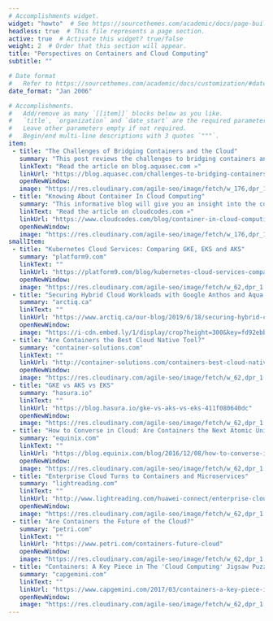 ```yaml
---
# Accomplishments widget.
widget: "howto"  # See https://sourcethemes.com/academic/docs/page-builder/
headless: true  # This file represents a page section.
active: true  # Activate this widget? true/false
weight: 2  # Order that this section will appear.
title: "Perspectives on Containers and Cloud Computing"
subtitle: ""

# Date format
#   Refer to https://sourcethemes.com/academic/docs/customization/#date-format
date_format: "Jan 2006"

# Accomplishments.
#   Add/remove as many `[[item]]` blocks below as you like.
#   `title`, `organization` and `date_start` are the required parameters.
#   Leave other parameters empty if not required.
#   Begin/end multi-line descriptions with 3 quotes `"""`.
item: 
 - title: "The Challenges of Bridging Containers and the Cloud"
   summary: "This post reviews the challenges to bridging containers and the cloud, and offers advice on how to address those challenges."
   linkText: "Read the article on blog.aquasec.com »"
   linkUrl: "https://blog.aquasec.com/challenges-to-bridging-containers-and-the-cloud" 
   openNewWindow: 
   image: "https://res.cloudinary.com/agile-seo/image/fetch/w_176,dpr_1.0,d_blank_am8gzx.png/https%3A%2F%2Flogo.clearbit.com%2Fblog.aquasec.com%3Fsize%3D250"  
 - title: "Knowing About Container In Cloud Computing"
   summary: "This informative blog will give you an insight into the concept of container in cloud computing, security concerns and its related topics."
   linkText: "Read the article on cloudcodes.com »"
   linkUrl: "https://www.cloudcodes.com/blog/container-in-cloud-computing.html" 
   openNewWindow: 
   image: "https://res.cloudinary.com/agile-seo/image/fetch/w_176,dpr_1.0,d_blank_am8gzx.png/https%3A%2F%2Flogo.clearbit.com%2Fcloudcodes.com%3Fsize%3D250"  
smallItem: 
 - title: "Kubernetes Cloud Services: Comparing GKE, EKS and AKS"
   summary: "platform9.com"
   linkText: ""
   linkUrl: "https://platform9.com/blog/kubernetes-cloud-services-comparing-gke-eks-and-aks/" 
   openNewWindow: 
   image: "https://res.cloudinary.com/agile-seo/image/fetch/w_62,dpr_1.0,d_blank_am8gzx.png/https%3A%2F%2Flogo.clearbit.com%2Fplatform9.com%3Fsize%3D250" 
 - title: "Securing Hybrid Cloud Workloads with Google Anthos and Aqua Security"
   summary: "arctiq.ca"
   linkText: ""
   linkUrl: "https://www.arctiq.ca/our-blog/2019/6/18/securing-hybrid-cloud-workloads-with-google-anthos-and-aqua-security/" 
   openNewWindow: 
   image: "https://i-cdn.embed.ly/1/display/crop?height=300&key=fd92ebbc52fc43fb98f69e50e7893c13&url=https%3A%2F%2Fwww.arctiq.ca%2Fassets%2Fbanners%2Fbubbles1.jpg&width=636" 
 - title: "Are Containers the Best Cloud Native Tool?"
   summary: "container-solutions.com"
   linkText: ""
   linkUrl: "http://container-solutions.com/containers-best-cloud-native-tool/" 
   openNewWindow: 
   image: "https://res.cloudinary.com/agile-seo/image/fetch/w_62,dpr_1.0,d_blank_am8gzx.png/https%3A%2F%2Flogo.clearbit.com%2Fcontainer-solutions.com%3Fsize%3D250" 
 - title: "GKE vs AKS vs EKS"
   summary: "hasura.io"
   linkText: ""
   linkUrl: "https://blog.hasura.io/gke-vs-aks-vs-eks-411f080640dc" 
   openNewWindow: 
   image: "https://res.cloudinary.com/agile-seo/image/fetch/w_62,dpr_1.0,d_blank_am8gzx.png/https%3A%2F%2Flogo.clearbit.com%2Fhasura.io%3Fsize%3D250" 
 - title: "How to Converse in Cloud: Are Containers the Next Atomic Unit of Computing?"
   summary: "equinix.com"
   linkText: ""
   linkUrl: "https://blog.equinix.com/blog/2016/12/08/how-to-converse-in-cloud-are-containers-the-next-atomic-unit-of-computing" 
   openNewWindow: 
   image: "https://res.cloudinary.com/agile-seo/image/fetch/w_62,dpr_1.0,d_blank_am8gzx.png/https%3A%2F%2Flogo.clearbit.com%2Fequinix.com%3Fsize%3D250" 
 - title: "Enterprise Cloud Turns to Containers and Microservices"
   summary: "lightreading.com"
   linkText: ""
   linkUrl: "http://www.lightreading.com/huawei-connect/enterprise-cloud-turns-to-containers-microservices/a/d-id/726118" 
   openNewWindow: 
   image: "https://res.cloudinary.com/agile-seo/image/fetch/w_62,dpr_1.0,d_blank_am8gzx.png/https%3A%2F%2Flogo.clearbit.com%2Flightreading.com%3Fsize%3D250" 
 - title: "Are Containers the Future of the Cloud?"
   summary: "petri.com"
   linkText: ""
   linkUrl: "https://www.petri.com/containers-future-cloud" 
   openNewWindow: 
   image: "https://res.cloudinary.com/agile-seo/image/fetch/w_62,dpr_1.0,d_blank_am8gzx.png/https%3A%2F%2Flogo.clearbit.com%2Fpetri.com%3Fsize%3D250" 
 - title: "Containers: A Key Piece in The 'Cloud Computing' Jigsaw Puzzle"
   summary: "capgemini.com"
   linkText: ""
   linkUrl: "https://www.capgemini.com/2017/03/containers-a-key-piece-in-the-cloud-computing-jigsaw-puzzle/" 
   openNewWindow: 
   image: "https://res.cloudinary.com/agile-seo/image/fetch/w_62,dpr_1.0,d_blank_am8gzx.png/https%3A%2F%2Flogo.clearbit.com%2Fcapgemini.com%3Fsize%3D250" 
---
```



